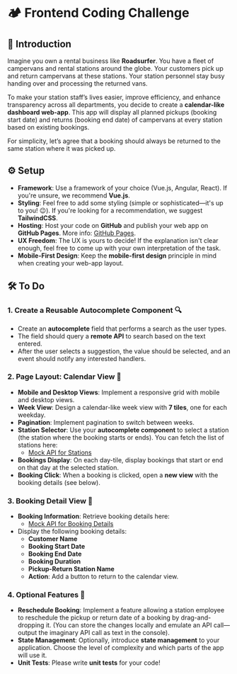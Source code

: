 # 🏕️ Frontend Coding Challenge

## 📜 Introduction

Imagine you own a rental business like **Roadsurfer**. You have a fleet of campervans and rental stations around the globe. Your customers pick up and return campervans at these stations. Your station personnel stay busy handing over and processing the returned vans.

To make your station staff’s lives easier, improve efficiency, and enhance transparency across all departments, you decide to create a **calendar-like dashboard web-app**. This app will display all planned pickups (booking start date) and returns (booking end date) of campervans at every station based on existing bookings.

For simplicity, let’s agree that a booking should always be returned to the same station where it was picked up.

## ⚙️ Setup

- **Framework**: Use a framework of your choice (Vue.js, Angular, React). If you're unsure, we recommend **Vue.js**.
- **Styling**: Feel free to add some styling (simple or sophisticated—it's up to you! 😉). If you're looking for a recommendation, we suggest **TailwindCSS**.
- **Hosting**: Host your code on **GitHub** and publish your web app on **GitHub Pages**. More info: [GitHub Pages](https://pages.github.com/).
- **UX Freedom**: The UX is yours to decide! If the explanation isn't clear enough, feel free to come up with your own interpretation of the task.
- **Mobile-First Design**: Keep the **mobile-first design** principle in mind when creating your web-app layout.

## 🛠️ To Do

### 1. **Create a Reusable Autocomplete Component** 🔍
- Create an **autocomplete** field that performs a search as the user types.
- The field should query a **remote API** to search based on the text entered.
- After the user selects a suggestion, the value should be selected, and an event should notify any interested handlers.

### 2. **Page Layout: Calendar View 📅**
- **Mobile and Desktop Views**: Implement a responsive grid with mobile and desktop views.
- **Week View**: Design a calendar-like week view with **7 tiles**, one for each weekday.
- **Pagination**: Implement pagination to switch between weeks.
- **Station Selector**: Use your **autocomplete component** to select a station (the station where the booking starts or ends). You can fetch the list of stations here:
    - [Mock API for Stations](https://605c94c36d85de00170da8b4.mockapi.io/stations)
- **Bookings Display**: On each day-tile, display bookings that start or end on that day at the selected station.
- **Booking Click**: When a booking is clicked, open a **new view** with the booking details (see below).

### 3. **Booking Detail View 📝**
- **Booking Information**: Retrieve booking details here:
    - [Mock API for Booking Details](https://605c94c36d85de00170da8b4.mockapi.io/stations/{station-id}/bookings/{booking-id})
- Display the following booking details:
    - **Customer Name**
    - **Booking Start Date**
    - **Booking End Date**
    - **Booking Duration**
    - **Pickup-Return Station Name**
    - **Action**: Add a button to return to the calendar view.

### 4. **Optional Features 🎯**
- **Reschedule Booking**: Implement a feature allowing a station employee to reschedule the pickup or return date of a booking by drag-and-dropping it. (You can store the changes locally and emulate an API call—output the imaginary API call as text in the console).
- **State Management**: Optionally, introduce **state management** to your application. Choose the level of complexity and which parts of the app will use it.
- **Unit Tests**: Please write **unit tests** for your code! 
